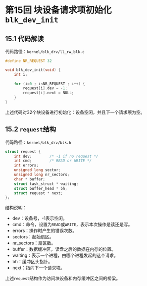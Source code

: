 # 第15回 块设备请求项初始化`blk_dev_init`

## 15.1 代码解读

代码路径：`kernel/blk_drv/ll_rw_blk.c`

```c
#define NR_REQUEST 32

void blk_dev_init(void) {
    int i;
    
    for (i=0 ; i<NR_REQUEST ; i++) {
        request[i].dev = -1;
        request[i].next = NULL;
    }
}
```

上述代码对32个块设备进行初始化：设备空闲，并且下一个请求项为空。

## 15.2 `request`结构

代码路径：`kernel/blk_drv/blk.h`

```c
struct request {
    int dev;		/* -1 if no request */
    int cmd;		/* READ or WRITE */
    int errors;
    unsigned long sector;
    unsigned long nr_sectors;
    char * buffer;
    struct task_struct * waiting;
    struct buffer_head * bh;
    struct request * next;
};
```

结构说明：
- dev：设备号，-1表示空闲。
- cmd：命令，设置为`READ`或`WRITE`，表示本次操作是读还是写。
- errors：操作时产生的错误次数。
- sectors：起始扇区。
- nr_sectors：扇区数。
- buffer：数据缓冲区，读盘之后的数据在内存的位置。
- waiting：表示一个进程，由哪个进程发起的这个请求。
- bh：缓冲区头指针。
- next：指向下一个请求项。

上述`request`结构作为访问块设备和内存缓冲区之间的桥梁。